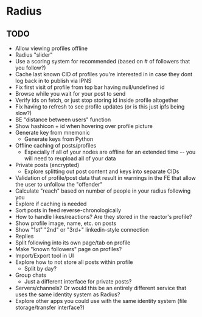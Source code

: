 # Radius

## TODO
- Allow viewing profiles offline
- Radius "slider"
- Use a scoring system for recommended (based on # of followers that you follow?)
- Cache last known CID of profiles you're interested in in case they dont log back in to publish via IPNS
- Fix first visit of profile from top bar having null/undefined id
- Browse while you wait for your post to send
- Verify ids on fetch, or just stop storing id inside profile altogether
- Fix having to refresh to see profile updates (or is this just ipfs being slow?)
- BE "distance between users" function
- Show hashicon + id when hovering over profile picture
- Generate key from mnemonic
  - Generate keys from Python
- Offline caching of posts/profiles
  - Especially if all of your nodes are offline for an extended time -- you will need to reupload all of your data
- Private posts (encrypted)
  - Explore splitting out post content and keys into separate CIDs
- Validation of profile/post data that result in warnings in the FE that allow the user to unfollow the "offender"
- Calculate "reach" based on number of people in your radius following you
- Explore if caching is needed
- Sort posts in feed reverse-chronologically
- How to handle likes/reactions? Are they stored in the reactor's profile?
- Show profile image, name, etc. on posts
- Show "1st" "2nd" or "3rd+" linkedin-style connection
- Replies
- Split following into its own page/tab on profile
- Make "known followers" page on profiles?
- Import/Export tool in UI
- Explore how to not store all posts within profile
  - Split by day?
- Group chats
  - Just a different interface for private posts?
- Servers/channels? Or would this be an entirely different service that uses the same identity system as Radius?
- Explore other apps you could use with the same identity system (file storage/transfer interface?)